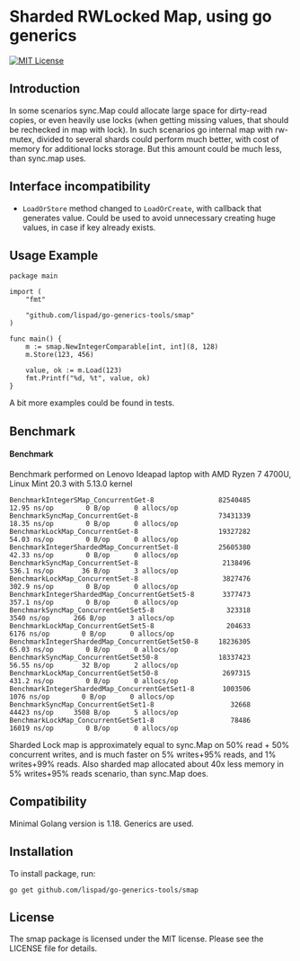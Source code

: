 # Sharded RWLocked Map, using go generics
[![MIT License](https://img.shields.io/badge/License-MIT-blue.svg)](LICENSE)

Introduction
------------

In some scenarios sync.Map could allocate large space for dirty-read copies, or even heavily use locks (when getting 
missing values, that should be rechecked in map with lock). In such scenarios go internal map with rw-mutex, divided to 
several shards could perform much better, with cost of memory for additional locks storage. But this amount could be
much less, than sync.map uses.

Interface incompatibility
------------

- `LoadOrStore` method changed to `LoadOrCreate`, with callback that generates value. Could be used to avoid 
unnecessary creating huge values, in case if key already exists. 

Usage Example
-----------------

    package main
    
    import (
        "fmt"

        "github.com/lispad/go-generics-tools/smap"
    )
    
    func main() {
    	m := smap.NewIntegerComparable[int, int](8, 128)
        m.Store(123, 456)

        value, ok := m.Load(123)
        fmt.Printf("%d, %t", value, ok)
    }

A bit more examples could be found in tests.

Benchmark
-----------------


#### Benchmark

Benchmark performed on Lenovo Ideapad laptop with AMD Ryzen 7 4700U, Linux Mint 20.3 with 5.13.0 kernel

    BenchmarkIntegerSMap_ConcurrentGet-8              	82540485	     12.95 ns/op	    0 B/op	    0 allocs/op
    BenchmarkSyncMap_ConcurrentGet-8                  	73431339	     18.35 ns/op	    0 B/op	    0 allocs/op
    BenchmarkLockMap_ConcurrentGet-8                  	19327282	     54.03 ns/op	    0 B/op	    0 allocs/op
    BenchmarkIntegerShardedMap_ConcurrentSet-8        	25605380	     42.33 ns/op	    0 B/op	    0 allocs/op
    BenchmarkSyncMap_ConcurrentSet-8                  	 2138496	     536.1 ns/op	   36 B/op	    3 allocs/op
    BenchmarkLockMap_ConcurrentSet-8                  	 3827476	     302.9 ns/op	    0 B/op	    0 allocs/op
    BenchmarkIntegerShardedMap_ConcurrentGetSet5-8    	 3377473	     357.1 ns/op	    0 B/op	    0 allocs/op
    BenchmarkSyncMap_ConcurrentGetSet5-8              	  323318	      3540 ns/op	  266 B/op	    3 allocs/op
    BenchmarkLockMap_ConcurrentGetSet5-8              	  204633	      6176 ns/op	    0 B/op	    0 allocs/op
    BenchmarkIntegerShardedMap_ConcurrentGetSet50-8   	18236305	     65.03 ns/op	    0 B/op	    0 allocs/op
    BenchmarkSyncMap_ConcurrentGetSet50-8             	18337423	     56.55 ns/op	   32 B/op	    2 allocs/op
    BenchmarkLockMap_ConcurrentGetSet50-8             	 2697315	     431.2 ns/op	    0 B/op	    0 allocs/op
    BenchmarkIntegerShardedMap_ConcurrentGetSet1-8    	 1003506	      1076 ns/op	    0 B/op	    0 allocs/op
    BenchmarkSyncMap_ConcurrentGetSet1-8              	   32668	     44423 ns/op	 3508 B/op	    5 allocs/op
    BenchmarkLockMap_ConcurrentGetSet1-8              	   78486	     16019 ns/op	    0 B/op	    0 allocs/op

Sharded Lock map is approximately equal to sync.Map on 50% read + 50% concurrent writes, and is much faster on 
5% writes+95% reads, and 1% writes+99% reads. 
Also sharded map allocated about 40x less memory in 5% writes+95% reads scenario, than sync.Map does.

Compatibility
-------------
Minimal Golang version is 1.18. Generics are used.

Installation
----------------------

To install package, run:

    go get github.com/lispad/go-generics-tools/smap

License
-------

The smap package is licensed under the MIT license. Please see the LICENSE file for details.
